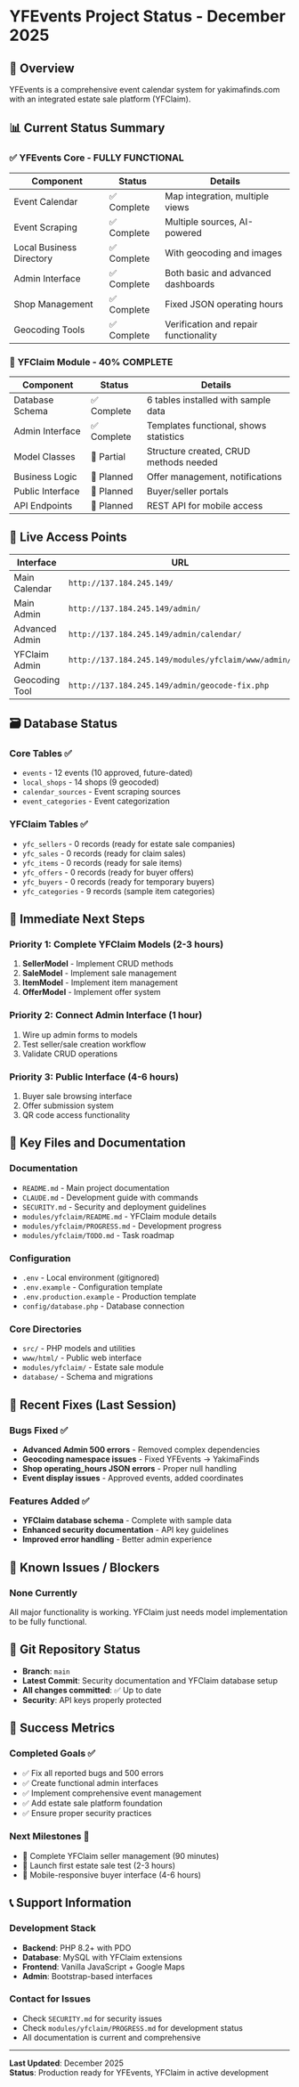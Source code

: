 # YFEvents Project Status - December 2025

## 🎯 Overview
YFEvents is a comprehensive event calendar system for yakimafinds.com with an integrated estate sale platform (YFClaim).

## 📊 Current Status Summary

### ✅ **YFEvents Core - FULLY FUNCTIONAL**
| Component | Status | Details |
|-----------|--------|---------|
| Event Calendar | ✅ Complete | Map integration, multiple views |
| Event Scraping | ✅ Complete | Multiple sources, AI-powered |
| Local Business Directory | ✅ Complete | With geocoding and images |
| Admin Interface | ✅ Complete | Both basic and advanced dashboards |
| Shop Management | ✅ Complete | Fixed JSON operating hours |
| Geocoding Tools | ✅ Complete | Verification and repair functionality |

### 🚧 **YFClaim Module - 40% COMPLETE**
| Component | Status | Details |
|-----------|--------|---------|
| Database Schema | ✅ Complete | 6 tables installed with sample data |
| Admin Interface | ✅ Complete | Templates functional, shows statistics |
| Model Classes | 🚧 Partial | Structure created, CRUD methods needed |
| Business Logic | 📅 Planned | Offer management, notifications |
| Public Interface | 📅 Planned | Buyer/seller portals |
| API Endpoints | 📅 Planned | REST API for mobile access |

## 🔗 Live Access Points

| Interface | URL | Status |
|-----------|-----|--------|
| Main Calendar | `http://137.184.245.149/` | ✅ Working |
| Main Admin | `http://137.184.245.149/admin/` | ✅ Working |
| Advanced Admin | `http://137.184.245.149/admin/calendar/` | ✅ Working |
| YFClaim Admin | `http://137.184.245.149/modules/yfclaim/www/admin/` | ✅ Working |
| Geocoding Tool | `http://137.184.245.149/admin/geocode-fix.php` | ✅ Working |

## 🗃️ Database Status

### Core Tables ✅
- `events` - 12 events (10 approved, future-dated)
- `local_shops` - 14 shops (9 geocoded)
- `calendar_sources` - Event scraping sources
- `event_categories` - Event categorization

### YFClaim Tables ✅
- `yfc_sellers` - 0 records (ready for estate sale companies)
- `yfc_sales` - 0 records (ready for claim sales)
- `yfc_items` - 0 records (ready for sale items)
- `yfc_offers` - 0 records (ready for buyer offers)
- `yfc_buyers` - 0 records (ready for temporary buyers)
- `yfc_categories` - 9 records (sample item categories)

## 🎯 Immediate Next Steps

### Priority 1: Complete YFClaim Models (2-3 hours)
1. **SellerModel** - Implement CRUD methods
2. **SaleModel** - Implement sale management
3. **ItemModel** - Implement item management  
4. **OfferModel** - Implement offer system

### Priority 2: Connect Admin Interface (1 hour)
1. Wire up admin forms to models
2. Test seller/sale creation workflow
3. Validate CRUD operations

### Priority 3: Public Interface (4-6 hours)
1. Buyer sale browsing interface
2. Offer submission system
3. QR code access functionality

## 📁 Key Files and Documentation

### Documentation
- `README.md` - Main project documentation
- `CLAUDE.md` - Development guide with commands
- `SECURITY.md` - Security and deployment guidelines
- `modules/yfclaim/README.md` - YFClaim module details
- `modules/yfclaim/PROGRESS.md` - Development progress
- `modules/yfclaim/TODO.md` - Task roadmap

### Configuration
- `.env` - Local environment (gitignored)
- `.env.example` - Configuration template
- `.env.production.example` - Production template
- `config/database.php` - Database connection

### Core Directories
- `src/` - PHP models and utilities
- `www/html/` - Public web interface
- `modules/yfclaim/` - Estate sale module
- `database/` - Schema and migrations

## 🔧 Recent Fixes (Last Session)

### Bugs Fixed ✅
- **Advanced Admin 500 errors** - Removed complex dependencies
- **Geocoding namespace issues** - Fixed YFEvents → YakimaFinds
- **Shop operating_hours JSON errors** - Proper null handling
- **Event display issues** - Approved events, added coordinates

### Features Added ✅
- **YFClaim database schema** - Complete with sample data
- **Enhanced security documentation** - API key guidelines
- **Improved error handling** - Better admin experience

## 🚧 Known Issues / Blockers

### None Currently
All major functionality is working. YFClaim just needs model implementation to be fully functional.

## 💾 Git Repository Status

- **Branch**: `main`
- **Latest Commit**: Security documentation and YFClaim database setup
- **All changes committed**: ✅ Up to date
- **Security**: API keys properly protected

## 🎯 Success Metrics

### Completed Goals ✅
- ✅ Fix all reported bugs and 500 errors
- ✅ Create functional admin interfaces
- ✅ Implement comprehensive event management
- ✅ Add estate sale platform foundation
- ✅ Ensure proper security practices

### Next Milestones 🎯
- 🎯 Complete YFClaim seller management (90 minutes)
- 🎯 Launch first estate sale test (2-3 hours)
- 🎯 Mobile-responsive buyer interface (4-6 hours)

## 📞 Support Information

### Development Stack
- **Backend**: PHP 8.2+ with PDO
- **Database**: MySQL with YFClaim extensions
- **Frontend**: Vanilla JavaScript + Google Maps
- **Admin**: Bootstrap-based interfaces

### Contact for Issues
- Check `SECURITY.md` for security issues
- Check `modules/yfclaim/PROGRESS.md` for development status
- All documentation is current and comprehensive

---

**Last Updated**: December 2025  
**Status**: Production ready for YFEvents, YFClaim in active development